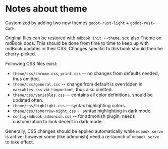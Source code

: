# Notes about theme

Customized by adding two new themes `godot-rust-light` + `godot-rust-dark`.

Original files can be restored with `mdbook init --theme`, see also [Theme][mdbook-theme] on mdBook docs. 
This should be done from time to time to keep up with mdBook updates in their CSS. Changes specific to this book
should then be cherry-picked.

Following CSS files exist:
- `theme/css/chrome.css`, `print.css` -- no changes from defaults needed, thus omitted.
- `theme/css/general.css` -- change from default is overridden in `variables.css` via `!important`, thus also omitted.
- `theme/css/variables.css` -- contains all color definitions, should be updated often.
- `theme/css/highlight.css` -- syntax highlighting colors.
- `theme/css/tomorrow-night.css` -- syntax highlighting in dark mode.
- `config/mdbook-admonish.css` -- for admonish plugin; needs customization to look decent in dark mode.

Generally, CSS changes should be applied automatically while `mdbook serve` is active; however some (like admonish)
need a re-launch of `mdbook serve` to take effect.

[mdbook-theme]: https://rust-lang.github.io/mdBook/format/theme/index.html
